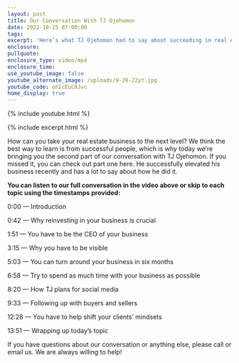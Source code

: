 ```yaml
---
layout: post
title: Our Conversation With TJ Ojehomon
date: 2022-10-25 07:00:00
tags:
excerpt: 'Here’s what TJ Ojehomon had to say about succeeding in real estate. '
enclosure:
pullquote:
enclosure_type: video/mp4
enclosure_time:
use_youtube_image: false
youtube_alternate_image: /uploads/9-26-22yt.jpg
youtube_code: ohIcEuC0Jvc
home_display: true
---
```

{% include youtube.html %}

{% include excerpt.html %}

How can you take your real estate business to the next level? We think the best way to learn is from successful people, which is why today we’re bringing you the second part of our conversation with TJ Ojehomon. If you missed it, you can check out part one here. He successfully elevated his business recently and has a lot to say about how he did it.&nbsp;

**You can listen to our full conversation in the video above or skip to each topic using the timestamps provided:**

0:00 — Introduction

0:42 — Why reinvesting in your business is crucial

1:51 — You have to be the CEO of your business

3:15 — Why you have to be visible

5:03 — You can turn around your business in six months

6:58 — Try to spend as much time with your business as possible

8:20 — How TJ plans for social media

9:33 — Following up with buyers and sellers

12:28 — You have to help shift your clients’ mindsets

13:51 — Wrapping up today’s topic

If you have questions about our conversation or anything else, please call or email us. We are always willing to help\!